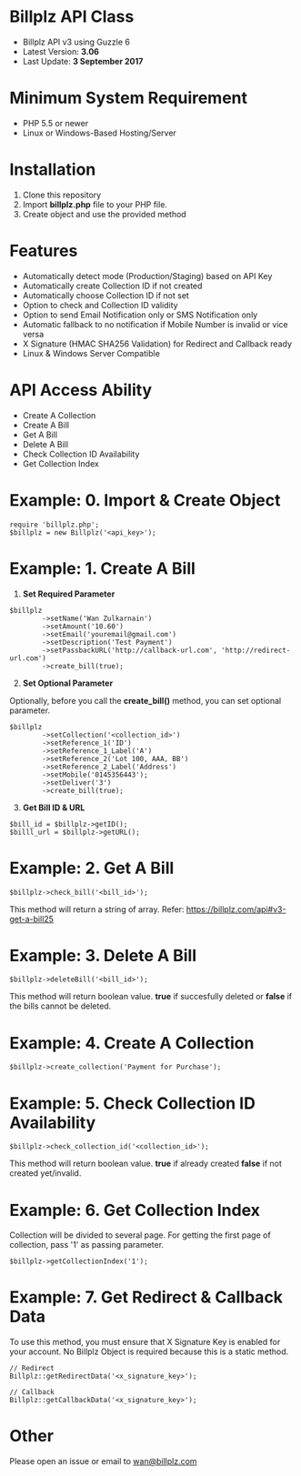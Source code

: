 # Billplz API Class

- Billplz API v3 using Guzzle 6 <br>
- Latest Version: **3.06** <br>
- Last Update: **3 September 2017**

# Minimum System Requirement
- PHP 5.5 or newer
- Linux or Windows-Based Hosting/Server

# Installation

1. Clone this repository
2. Import **billplz.php** file to your PHP file.
3. Create object and use the provided method

# Features

- Automatically detect mode (Production/Staging) based on API Key
- Automatically create Collection ID if not created
- Automatically choose Collection ID if not set
- Option to check and Collection ID validity
- Option to send Email Notification only or SMS Notification only
- Automatic fallback to no notification if Mobile Number is invalid or vice versa
- X Signature (HMAC SHA256 Validation) for Redirect and Callback ready
- Linux & Windows Server Compatible

# API Access Ability

- Create A Collection
- Create A Bill
- Get A Bill
- Delete A Bill
- Check Collection ID Availability
- Get Collection Index

# Example: 0. Import & Create Object

```
require 'billplz.php';
$billplz = new Billplz('<api_key>');
```

# Example: 1. Create A Bill

1. **Set Required Parameter**

```
$billplz
        ->setName('Wan Zulkarnain')
        ->setAmount('10.60')
        ->setEmail('youremail@gmail.com')
        ->setDescription('Test Payment')
        ->setPassbackURL('http://callback-url.com', 'http://redirect-url.com')
        ->create_bill(true);
```

2. **Set Optional Parameter**

Optionally, before you call the **create_bill()** method, you can set optional parameter. 

```
$billplz
        ->setCollection('<collection_id>')
        ->setReference_1('ID')
        ->setReference_1_Label('A')
        ->setReference_2('Lot 100, AAA, BB')
        ->setReference_2_Label('Address')
        ->setMobile('0145356443');
        ->setDeliver('3')
        ->create_bill(true);
```

3. **Get Bill ID & URL**

```
$bill_id = $billplz->getID();
$billl_url = $billplz->getURL();
```

# Example: 2. Get A Bill

```
$billplz->check_bill('<bill_id>');
```
This method will return a string of array. Refer: https://billplz.com/api#v3-get-a-bill25

# Example: 3. Delete A Bill

```
$billplz->deleteBill('<bill_id>');
```
This method will return boolean value. **true** if succesfully deleted or **false** if the bills cannot be deleted.

# Example: 4. Create A Collection

```
$billplz->create_collection('Payment for Purchase');
```

# Example: 5. Check Collection ID Availability

```
$billplz->check_collection_id('<collection_id>');
```
This method will return boolean value. **true** if already created **false** if not created yet/invalid.

# Example: 6. Get Collection Index

Collection will be divided to several page. For getting the first page of collection, pass '1' as passing parameter.

```
$billplz->getCollectionIndex('1');
```

# Example: 7. Get Redirect & Callback Data

To use this method, you must ensure that X Signature Key is enabled for your account. No Billplz Object is required because this is a static method.

```
// Redirect
Billplz::getRedirectData('<x_signature_key>');

// Callback
Billplz::getCallbackData('<x_signature_key>');
```

# Other

Please open an issue or email to wan@billplz.com
